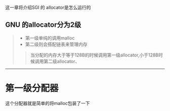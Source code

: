 这一章将介绍SGI 的 allocator是怎么运行的  
## GNU 的allocator分为2级  
>- 第一级单纯的调用malloc  
>- 第二级则会搭配链表来管理内存  
> > 当分配的内存大于等于128B的时候调用第一级allocator,小于128B时候调用第二级allocator、
---
# 第一级分配器
这个分配器就是简单的将malloc包装了一下
